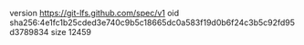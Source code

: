 version https://git-lfs.github.com/spec/v1
oid sha256:4e1fc1b25cded3e740c9b5c18665dc0a583f19d0b6f24c3b5c92fd95d3789834
size 12459
